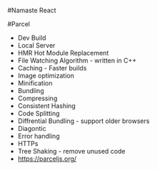 #Namaste React 

#Parcel
- Dev Build
- Local Server
- HMR Hot Module Replacement
- File Watching Algorithm - written in C++
- Caching - Faster builds
- Image optimization
- Minification
- Bundling
- Compressing
- Consistent Hashing
- Code Splitting
- Diffrential Bundling - support older browsers
- Diagontic
- Error handling
- HTTPs
- Tree Shaking - remove unused code
- https://parceljs.org/